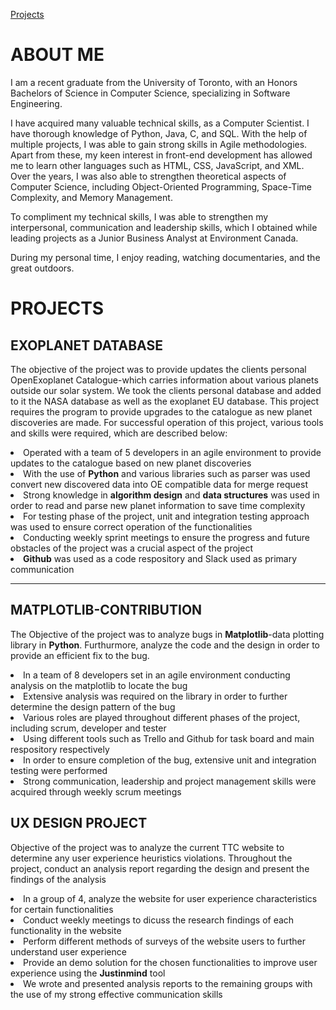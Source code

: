 <a href="../#projects">Projects</a>
# ABOUT ME

I am a recent graduate from the University of Toronto, with an Honors Bachelors of Science in Computer Science, specializing in Software Engineering.

I have acquired many valuable technical skills, as a Computer Scientist. I have thorough knowledge of Python, Java, C, and SQL. With the help of multiple projects, I was able to gain strong skills in Agile methodologies. Apart from these, my keen interest in front-end development has allowed me to learn other languages such as HTML, CSS, JavaScript, and XML. Over the years, I was also able to strengthen theoretical aspects of Computer Science, including Object-Oriented Programming, Space-Time Complexity, and Memory Management.

To compliment my technical skills, I was able to strengthen my interpersonal, communication and leadership skills, which I obtained while leading projects as a Junior Business Analyst at Environment Canada.

During my personal time, I enjoy reading, watching documentaries, and the great outdoors. 

<!-- You can use the [editor on GitHub](https://github.com/fawaz70/fawazpirzada.github.io/edit/gh-pages/index.md) to maintain and preview the content for your website in Markdown files.

Whenever you commit to this repository, GitHub Pages will run [Jekyll](https://jekyllrb.com/) to rebuild the pages in your site, from the content in your Markdown files. 

### Markdown

Markdown is a lightweight and easy-to-use syntax for styling your writing. It includes conventions for

markdown
Syntax highlighted code block

# Header 1
## Header 2
### Header 3

- Bulleted
- List

1. Numbered
2. List

**Bold** and _Italic_ and `Code` text

[Link](url) and ![Image](src)


For more details see [GitHub Flavored Markdown](https://guides.github.com/features/mastering-markdown/).

### Jekyll Themes

Your Pages site will use the layout and styles from the Jekyll theme you have selected in your [repository settings](https://github.com/fawaz70/fawazpirzada.github.io/settings). The name of this theme is saved in the Jekyll `_config.yml` configuration file.

### Support or Contact

Having trouble with Pages? Check out our [documentation](https://docs.github.com/categories/github-pages-basics/) or [contact support](https://github.com/contact) and we’ll help you sort it out. -->


<div id="projects"> </div>

# PROJECTS

## EXOPLANET DATABASE

The objective of the project was to provide updates the clients personal OpenExoplanet Catalogue-which carries information about various planets outside our solar system. We took the clients personal database and added to it the NASA database as well as the exoplanet EU database. This project requires the program to provide upgrades to the catalogue as new planet discoveries are made. For successful operation of this project, various tools and skills were required, which are described below:
 
<li> Operated with a team of 5 developers in an agile environment to provide updates to the catalogue based on new planet discoveries </li>
<li> With the use of <b>Python</b> and various libraries such as parser was used convert new discovered data into OE compatible data for merge request </li>
<li> Strong knowledge in <b>algorithm design</b> and <b>data structures</b> was used in order to read and parse new planet information to save time complexity </li>
<li> For testing phase of the project, unit and integration testing approach was used to ensure correct operation of the functionalities </li>
<li> Conducting weekly sprint meetings to ensure the progress and future obstacles of the project was a crucial aspect of the project </li>
<li> <b>Github</b> was used as a code respository and Slack used as primary communication </li>

<hr color="white">

## MATPLOTLIB-CONTRIBUTION

The Objective of the project was to analyze bugs in <b>Matplotlib</b>-data plotting library in <b>Python</b>. Furthurmore, analyze the code and the design in order to provide an efficient fix to the bug.
 
<li> In a team of 8 developers set in an agile environment conducting analysis on the matplotlib to locate the bug </li>
<li> Extensive analysis was required on the library in order to further determine the design pattern of the bug </li>
<li> Various roles are played throughout different phases of the project, including scrum, developer and tester </li>
<li> Using different tools such as Trello and Github for task board and main respository respectively </li>
<li> In order to ensure completion of the bug, extensive unit and integration testing were performed </li>
<li> Strong communication, leadership and project management skills were acquired through weekly scrum meetings </li>


## UX DESIGN PROJECT

Objective of the project was to analyze the current TTC website to determine any user experience heuristics violations. Throughout the project, conduct an analysis report regarding the design and present the findings of the analysis
 
<li> In a group of 4, analyze the website for user experience characteristics for certain functionalities </li>
<li> Conduct weekly meetings to dicuss the research findings of each functionality in the website </li>
<li> Perform different methods of surveys of the website users to further understand user experience </li>
<li> Provide an demo solution for the chosen functionalities to improve user experience using the <b>Justinmind</b> tool </li>
<li> We wrote and presented analysis reports to the remaining groups with the use of my strong effective communication skills </li>
